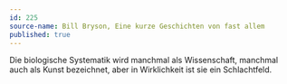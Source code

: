 ```yaml
---
id: 225
source-name: Bill Bryson, Eine kurze Geschichten von fast allem
published: true
---
```


<p>Die biologische Systematik wird manchmal als Wissenschaft, manchmal auch als Kunst bezeichnet, aber in Wirklichkeit ist sie ein Schlachtfeld.</p>


